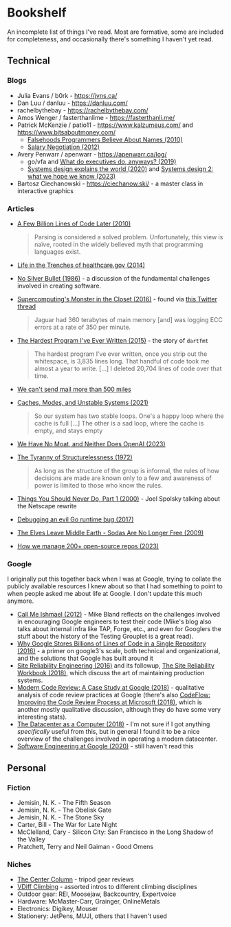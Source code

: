 # Bookshelf

An incomplete list of things I've read. Most are formative, some are included for completeness, and occasionally there's something I haven't yet read.

## Technical

### Blogs

* Julia Evans / b0rk - https://jvns.ca/
* Dan Luu / danluu - https://danluu.com/
* rachelbythebay - https://rachelbythebay.com/
* Amos Wenger / fasterthanlime - https://fasterthanli.me/
* Patrick McKenzie / patio11 - https://www.kalzumeus.com/ and https://www.bitsaboutmoney.com/
  * [Falsehoods Programmers Believe About Names (2010)](https://www.kalzumeus.com/2010/06/17/falsehoods-programmers-believe-about-names/)
  * [Salary Negotiation (2012)](https://www.kalzumeus.com/2012/01/23/salary-negotiation/)
* Avery Penwarr / apenwarr - https://apenwarr.ca/log/
  * go/vfa and [What do executives do, anyways? (2019)](https://apenwarr.ca/log/20190926)
  * [Systems design explains the world (2020)](https://apenwarr.ca/log/20201227) and [Systems design 2: what we hope we know (2023)](https://apenwarr.ca/log/20230415)
* Bartosz Ciechanowski - https://ciechanow.ski/ - a master class in interactive graphics

### Articles

* [A Few Billion Lines of Code Later (2010)](https://web.stanford.edu/~engler/BLOC-coverity.pdf)

  > Parsing is considered a solved problem. Unfortunately, this view is naïve, rooted in the widely believed myth that programming languages exist.

* [Life in the Trenches of healthcare.gov (2014)](https://www.dotconferences.com/2014/05/robert-kennedy-life-in-the-trenches-of-healthcare-gov)

* [No Silver Bullet (1986)](http://worrydream.com/refs/Brooks-NoSilverBullet.pdf) - a discussion of the fundamental challenges involved in creating software.

* [Supercomputing's Monster in the Closet (2016)](https://spectrum.ieee.org/computing/hardware/how-to-kill-a-supercomputer-dirty-power-cosmic-rays-and-bad-solder) - found via [this Twitter thread](https://twitter.com/whitequark/status/980522328151834624?s=19)

  > Jaguar had 360 terabytes of main memory [and] was logging ECC errors at a rate of 350 per minute.

* [The Hardest Program I've Ever Written (2015)](http://journal.stuffwithstuff.com/2015/09/08/the-hardest-program-ive-ever-written/) - the story of `dartfmt`

  > The hardest program I’ve ever written, once you strip out the whitespace, is 3,835 lines long. That handful of code took me almost a year to write. [...] I deleted 20,704 lines of code over that time.

* [We can't send mail more than 500 miles](https://web.mit.edu/jemorris/humor/500-miles)

* [Caches, Modes, and Unstable Systems (2021)](https://brooker.co.za/blog/2021/08/27/caches.html)

  > So our system has two stable loops. One's a happy loop where the cache is full [...] The other is a sad loop, where the cache is empty, and stays empty

* [We Have No Moat, and Neither Does OpenAI (2023)](https://www.semianalysis.com/p/google-we-have-no-moat-and-neither)

* [The Tyranny of Structurelessness (1972)](https://www.jofreeman.com/joreen/tyranny.htm)

  > As long as the structure of the group is informal, the rules of how decisions are made are known only to a few and awareness of power is limited to those who know the rules.

* [Things You Should Never Do, Part 1 (2000)](https://www.joelonsoftware.com/2000/04/06/things-you-should-never-do-part-i/) - Joel Spolsky talking about the Netscape rewrite

* [Debugging an evil Go runtime bug (2017)](https://marcan.st/2017/12/debugging-an-evil-go-runtime-bug/)

* [The Elves Leave Middle Earth - Sodas Are No Longer Free (2009)](https://steveblank.com/2009/12/21/the-elves-leave-middle-earth-%E2%80%93-soda%E2%80%99s-are-no-longer-free/)

* [How we manage 200+ open-source repos (2023)](https://turbot.com/blog/2023/10/repo-management)

### Google

I originally put this together back when I was at Google, trying to collate the publicly available resources I knew about so that I had something to point to when people asked me about life at Google. I don't update this much anymore.

* [Call Me Ishmael (2012)](https://mike-bland.com/2012/08/10/call-me-ishmael.html) - Mike Bland reflects on the challenges involved in encouraging Google engineers to test their code (Mike's blog also talks about internal infra like TAP, Forge, etc., and even for Googlers the stuff about the history of the Testing Grouplet is a great read).
* [Why Google Stores Billions of Lines of Code in a Single Repository (2016)](https://dl.acm.org/doi/pdf/10.1145/2854146) - a primer on google3's scale, both technical and organizational, and the solutions that Google has built around it
* [Site Reliability Engineering (2016)](https://landing.google.com/sre/sre-book/toc/index.html) and its followup, [The Site Reliability Workbook (2018)](https://landing.google.com/sre/workbook/toc/), which discuss the art of maintaining production systems.
* [Modern Code Review: A Case Study at Google (2018)](https://sback.it/publications/icse2018seip.pdf) - qualitative analysis of code review practices at Google (there's also [CodeFlow: Improving the Code Review Process at Microsoft (2018)](https://queue.acm.org/detail.cfm?id=3292420), which is another mostly qualitative discussion, although they do have some very interesting stats).
* [The Datacenter as a Computer (2018)](https://www.morganclaypool.com/doi/pdf/10.2200/S00874ED3V01Y201809CAC046) - I'm not sure if I got anything *specifically* useful from this, but in general I found it to be a nice overview of the challenges involved in operating a modern datacenter.
* [Software Engineering at Google (2020)](https://abseil.io/resources/swe-book) - still haven't read this

## Personal

### Fiction

* Jemisin, N. K. - The Fifth Season
* Jemisin, N. K. - The Obelisk Gate
* Jemisin, N. K. - The Stone Sky
* Carter, Bill - The War for Late Night
* McClelland, Cary - Silicon City: San Francisco in the Long Shadow of the Valley
* Pratchett, Terry and Neil Gaiman - Good Omens

### Niches

* [The Center Column](https://thecentercolumn.com/) - tripod gear reviews
* [VDiff Climbing](https://www.vdiffclimbing.com/) - assorted intros to different climbing disciplines
* Outdoor gear: REI, Moosejaw, Backcountry, Expertvoice
* Hardware: McMaster-Carr, Grainger, OnlineMetals
* Electronics: Digikey, Mouser
* Stationery: JetPens, MUJI, others that I haven't used